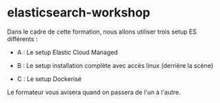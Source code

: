 # elasticsearch-workshop

Dans le cadre de cette formation, nous allons utiliser trois setup ES différents : 

 - A : Le setup Elastic Cloud Managed

 - B : Le setup installation complète avec accès linux (derrière la scène)

 - C : Le setup Dockerisé


Le formateur vous avisera quand on passera de l'un à l'autre. 

